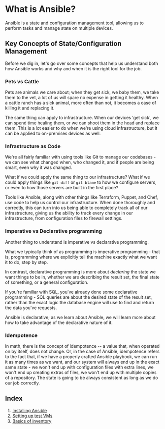 # What is Ansible?
Ansible is a state and configuration management tool, allowing us to perform tasks and manage state on multiple devices.

## Key Concepts of State/Configuration Management
Before we dig in, let's go over some concepts that help us understand both how Ansible works and why and when it is 
the right tool for the job.
### Pets vs Cattle
Pets are animals we care about; when they get sick, we baby them, we take them to the vet, a lot of us will spare no
expense in getting it healthy.  When a cattle ranch has a sick animal, more often than not, it becomes a case of killing
it and replacing it.

The same thing can apply to infrastructure.  When our devices 'get sick', we can spend time healing them, or we can
shoot them in the head and replace them.  This is a lot easier to do when we're using cloud infrastructure, but it can
be applied to on-premises devices as well.

### Infrastructure as Code
We're all fairly familiar with using tools like Git to manage our codebases - we can see what changed when, who changed
it, and if people are being smart, even why it was changed.

What if we could apply the same thing to our infrastructure?  What if we could apply things like `git diff` or `git
blame` to how we configure servers, or even to how those servers are built in the first place?

Tools like Ansible, along with other things like Terraform, Puppet, and Chef, use code to help us control our
infrastructure.  When done thoroughly and correctly, this can turn into us being able to completely track all of our
infrastructure, giving us the ability to track every change in our infrastructure, from configuration files to firewall
settings.

### Imperative vs Declarative programming
Another thing to understand is imperative vs declarative programming.

What we typically think of as programming is imperative programming - that is, programming where we explicitly
tell the machine exactly what we want it to do, step by step.

In contrast, declarative programming is more about *declaring* the state we want things to be in, whether we are
describing the result set, the final state of something, or a general configuration.

If you're familiar with SQL, you've already done some declarative programming - SQL queries are about the desired state
of the result set, rather than the exact logic the database engine will use to find and return the data you've
requests.

Ansible is declarative; as we learn about Ansible, we will learn more about how to take advantage of the declarative
nature of it.

### Idempotence
In math, there is the concept of idempotence -- a value that, when operated on by itself, does not change.  Or, in the
case of Ansible, idempotence refers to the fact that, if we have a properly crafted Ansible playbook, we can run it
as many times as we want, and our system will always end up in the exact same state - we won't end up with
configuration files with extra lines, we won't end up creating extras of files, we won't end up with multiple copies
of a repository.  The state is going to be always consistent as long as we do our job correctly.

## Index
1. [Installing Ansible](01-installing-ansible.md)
1. [Setting up test VMs](02-setting-up-test-vms.md)
1. [Basics of inventory](03-basics-of-inventory.md)